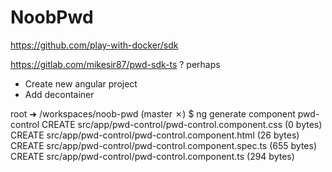 # NoobPwd

https://github.com/play-with-docker/sdk

https://gitlab.com/mikesir87/pwd-sdk-ts ? perhaps



*  Create new angular project
*  Add decontainer


root ➜ /workspaces/noob-pwd (master ✗) $ ng generate component pwd-control
CREATE src/app/pwd-control/pwd-control.component.css (0 bytes)
CREATE src/app/pwd-control/pwd-control.component.html (26 bytes)
CREATE src/app/pwd-control/pwd-control.component.spec.ts (655 bytes)
CREATE src/app/pwd-control/pwd-control.component.ts (294 bytes)



